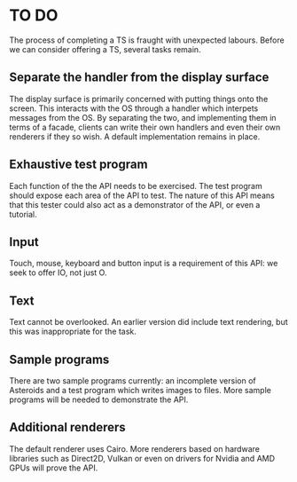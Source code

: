 TO DO
=============

The process of completing a TS is fraught with unexpected labours. Before we can consider offering a TS, several tasks remain.

Separate the handler from the display surface
-------------

The display surface is primarily concerned with putting things onto the screen. This interacts with the OS through a handler which interpets messages from the OS. By separating the two, and implementing them in terms of a facade, clients can write their own handlers and even their own renderers if they so wish. A default implementation remains in place.

Exhaustive test program
-------------

Each function of the the API needs to be exercised. The test program should expose each area of the API to test. The nature of this API means that this tester could also act as a demonstrator of the API, or even a tutorial.

Input
-------------

Touch, mouse, keyboard and button input is a requirement of this API: we seek to offer IO, not just O.

Text
-------------

Text cannot be overlooked. An earlier version did include text rendering, but this was inappropriate for the task.

Sample programs
-------------

There are two sample programs currently: an incomplete version of Asteroids and a test program which writes images to files. More sample programs will be needed to demonstrate the API.

Additional renderers
-------------

The default renderer uses Cairo. More renderers based on hardware libraries such as Direct2D, Vulkan or even on drivers for Nvidia and AMD GPUs will prove the API.
